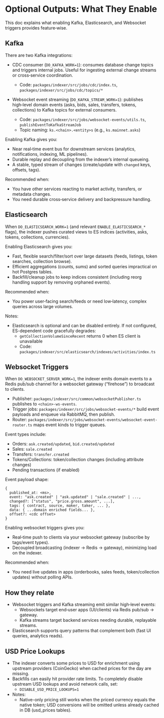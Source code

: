 # Optional Outputs: What They Enable

This doc explains what enabling Kafka, Elasticsearch, and Websocket triggers provides feature‑wise.

## Kafka

There are two Kafka integrations:

- CDC consumer (`DO_KAFKA_WORK=1`): consumes database change topics and triggers internal jobs. Useful for ingesting external change streams or cross‑service coordination.
  - Code: `packages/indexer/src/jobs/cdc/index.ts`, `packages/indexer/src/jobs/cdc/topics/*`

- Websocket event streaming (`DO_KAFKA_STREAM_WORK=1`): publishes high‑level domain events (asks, bids, sales, transfers, tokens, collections) to Kafka topics for external consumers.
  - Code: `packages/indexer/src/jobs/websocket-events/utils.ts`, `publishEventToKafkaStreamJob`
  - Topic naming: `ks.<chain>.<entity>s` (e.g., `ks.mainnet.asks`)

Enabling Kafka gives you:

- Near real‑time event bus for downstream services (analytics, notifications, indexing, ML pipelines).
- Durable replay and decoupling from the indexer’s internal queueing.
- A stable, typed stream of changes (create/update with `changed` keys, offsets, tags).

Recommended when:

- You have other services reacting to market activity, transfers, or metadata changes.
- You need durable cross‑service delivery and backpressure handling.

## Elasticsearch

When `DO_ELASTICSEARCH_WORK=1` (and relevant `ENABLE_ELASTICSEARCH_*` flags), the indexer pushes curated views to ES indices (activities, asks, tokens, collections, currencies).

Enabling Elasticsearch gives you:

- Fast, flexible search/filter/sort over large datasets (feeds, listings, token searches, collection browse).
- Efficient aggregations (counts, sums) and sorted queries impractical on hot Postgres tables.
- Backfill/cleanup jobs to keep indices consistent (including reorg handling support by removing orphaned events).

Recommended when:

- You power user‑facing search/feeds or need low‑latency, complex queries across large volumes.

Notes:

- Elasticsearch is optional and can be disabled entirely. If not configured, ES-dependent code gracefully degrades:
  - `getCollectionVolumeSinceRecent` returns 0 when ES client is unavailable
  - Code: `packages/indexer/src/elasticsearch/indexes/activities/index.ts`

## Websocket Triggers

When `DO_WEBSOCKET_SERVER_WORK=1`, the indexer emits domain events to a Redis pub/sub channel for a websocket gateway (“firehose”) to broadcast to clients.

- Publisher: `packages/indexer/src/common/websocketPublisher.ts` publishes to `<chain>-ws-events`.
- Trigger jobs: `packages/indexer/src/jobs/websocket-events/*` build event payloads and enqueue via RabbitMQ, then publish.
- Router: `packages/indexer/src/jobs/websocket-events/websocket-event-router.ts` maps event kinds to trigger queues.

Event types include:

- Orders: `ask.created/updated`, `bid.created/updated`
- Sales: `sale.created`
- Transfers: `transfer.created`
- Tokens/Collections: token/collection changes (including attribute changes)
- Pending transactions (if enabled)

Event payload shape:

```
{
  published_at: <ms>,
  event: "ask.created" | "ask.updated" | "sale.created" | ...,
  changed?: ["status", "price.gross.amount", ...],
  tags: { contract, source, maker, taker, ... },
  data: { ...domain enriched fields... },
  offset?: <cdc offset>
}
```

Enabling websocket triggers gives you:

- Real‑time push to clients via your websocket gateway (subscribe by tags/event types).
- Decoupled broadcasting (indexer → Redis → gateway), minimizing load on the indexer.

Recommended when:

- You need live updates in apps (orderbooks, sales feeds, token/collection updates) without polling APIs.

## How they relate

- Websocket triggers and Kafka streaming emit similar high‑level events:
  - Websockets target end‑user apps (UI/clients) via Redis pub/sub → gateway.
  - Kafka streams target backend services needing durable, replayable streams.
- Elasticsearch supports query patterns that complement both (fast UI queries, analytics reads).
## USD Price Lookups

- The indexer converts some prices to USD for enrichment using upstream providers (CoinGecko) when cached prices for the day are missing.
- Backfills can easily hit provider rate limits. To completely disable upstream USD lookups and avoid network calls, set:
  - `DISABLE_USD_PRICE_LOOKUPS=1`
- Notes:
  - Native-only pricing still works when the priced currency equals the native token; USD conversions will be omitted unless already cached in DB (usd_prices tables).

